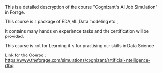 This is a detailed descryption of the course "Cognizant's AI Job Simulation" in Forage.

This course is a package of EDA,ML,Data modeling etc.,

It contains many hands on experience tasks and the certification will be provided.

This course is not for Learning it is for practising our skills in Data Science

Link for the Course : https://www.theforage.com/simulations/cognizant/artificial-intelligence-rtbq
